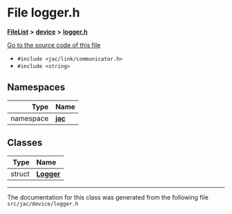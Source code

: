 

# File logger.h



[**FileList**](files.md) **>** [**device**](dir_7dcf813d97a5be213fa89559baaee677.md) **>** [**logger.h**](logger_8h.md)

[Go to the source code of this file](logger_8h_source.md)



* `#include <jac/link/communicator.h>`
* `#include <string>`













## Namespaces

| Type | Name |
| ---: | :--- |
| namespace | [**jac**](namespacejac.md) <br> |


## Classes

| Type | Name |
| ---: | :--- |
| struct | [**Logger**](structjac_1_1Logger.md) <br> |



















































------------------------------
The documentation for this class was generated from the following file `src/jac/device/logger.h`

